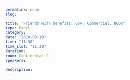 ```yaml
---
permalink: none
slug:

title: "Friends with benefits: Gov, Commercial, NGOs"
type: Panel
category:
date: "2018-09-19"
time: "11:30"
time_slot: "11:30"
duration:
room: Continental C
speakers:

description:
---
```

